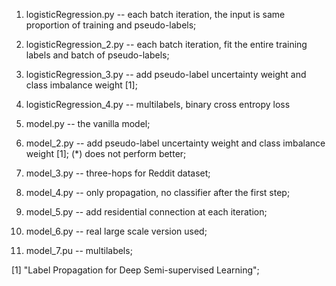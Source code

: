 1. logisticRegression.py -- each batch iteration, the input is same proportion of training and pseudo-labels;
2. logisticRegression_2.py -- each batch iteration, fit the entire training labels and batch of pseudo-labels;
3. logisticRegression_3.py -- add pseudo-label uncertainty weight and class imbalance weight [1];
4. logisticRegression_4.py -- multilabels, binary cross entropy loss

1. model.py -- the vanilla model;
2. model_2.py -- add pseudo-label uncertainty weight and class imbalance weight [1]; (*) does not perform better;
3. model_3.py -- three-hops for Reddit dataset;
4. model_4.py -- only propagation, no classifier after the first step;
5. model_5.py -- add residential connection at each iteration;
6. model_6.py -- real large scale version used;
7. model_7.pu -- multilabels;

[1] "Label Propagation for Deep Semi-supervised Learning";